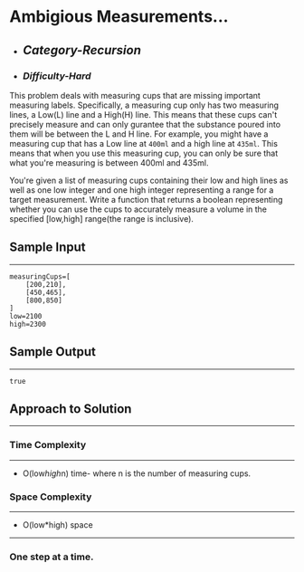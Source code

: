 # Ambigious Measurements...

- ## **_Category-Recursion_**
- ### **_Difficulty-Hard_**

This problem deals with measuring cups that are missing important measuring labels. Specifically, a measuring cup only has two measuring lines, a Low(L) line and a High(H) line. This means that these cups can't precisely measure and can only gurantee that the substance poured into them will be between the L and H line. For example, you might have a measuring cup that has a Low line at `400ml` and a high line at `435ml`. This means that when you use this measuring cup, you can only be sure that what you're measuring is between 400ml and 435ml.

You're given a list of measuring cups containing their low and high lines as well as one low integer and one high integer representing a range for a target measurement. Write a function that returns a boolean representing whether you can use the cups to accurately measure a volume in the specified [low,high] range(the range is inclusive).


## Sample Input

---

```
measuringCups=[
    [200,210],
    [450,465],
    [800,850]
]
low=2100
high=2300

```

## Sample Output

---

```
true

```

## Approach to Solution

---

### Time Complexity

---

- O(low*high*n) time- where n is the number of measuring cups.

### Space Complexity

---

- O(low*high) space

---

### One step at a time.
